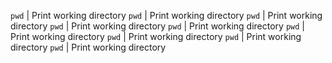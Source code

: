 
`pwd` | Print working directory
`pwd` | Print working directory
`pwd` | Print working directory
`pwd` | Print working directory
`pwd` | Print working directory
`pwd` | Print working directory
`pwd` | Print working directory
`pwd` | Print working directory
`pwd` | Print working directory
